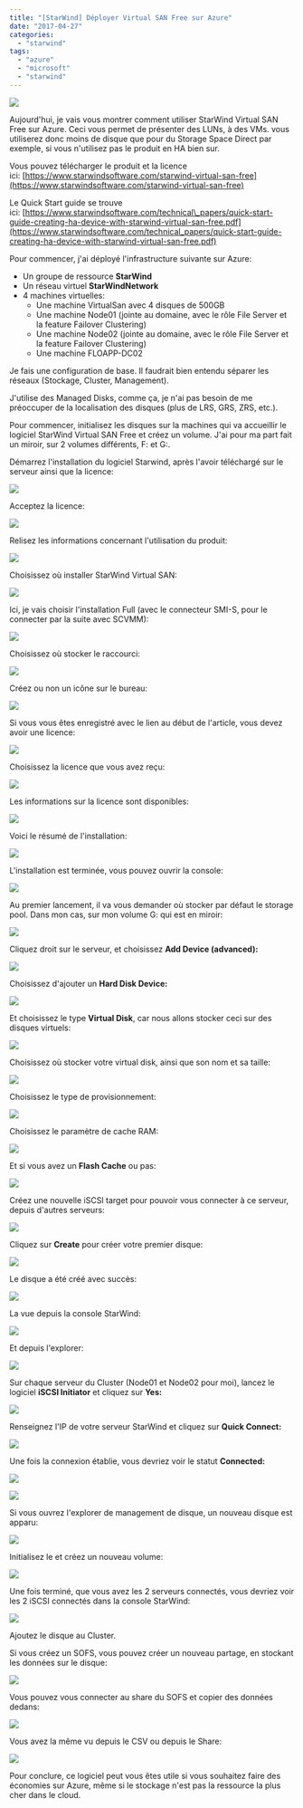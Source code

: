 ```yaml
---
title: "[StarWind] Déployer Virtual SAN Free sur Azure"
date: "2017-04-27"
categories: 
  - "starwind"
tags: 
  - "azure"
  - "microsoft"
  - "starwind"
---
```


[![](https://cloudyjourney.fr/wp-content/uploads/2017/10/StarWind_Software.png)](https://cloudyjourney.fr/wp-content/uploads/2017/10/StarWind_Software.png)

Aujourd'hui, je vais vous montrer comment utiliser StarWind Virtual SAN Free sur Azure. Ceci vous permet de présenter des LUNs, à des VMs. vous utiliserez donc moins de disque que pour du Storage Space Direct par exemple, si vous n'utilisez pas le produit en HA bien sur.

Vous pouvez télécharger le produit et la licence ici: [https://www.starwindsoftware.com/starwind-virtual-san-free](https://www.starwindsoftware.com/starwind-virtual-san-free)

Le Quick Start guide se trouve ici: [https://www.starwindsoftware.com/technical\_papers/quick-start-guide-creating-ha-device-with-starwind-virtual-san-free.pdf](https://www.starwindsoftware.com/technical_papers/quick-start-guide-creating-ha-device-with-starwind-virtual-san-free.pdf)

Pour commencer, j'ai déployé l'infrastructure suivante sur Azure:

- Un groupe de ressource **StarWind**
- Un réseau virtuel **StarWindNetwork**
- 4 machines virtuelles:
    - Une machine VirtualSan avec 4 disques de 500GB
    - Une machine Node01 (jointe au domaine, avec le rôle File Server et la feature Failover Clustering)
    - Une machine Node02 (jointe au domaine, avec le rôle File Server et la feature Failover Clustering)
    - Une machine FLOAPP-DC02

Je fais une configuration de base. Il faudrait bien entendu séparer les réseaux (Stockage, Cluster, Management).

J'utilise des Managed Disks, comme ça, je n'ai pas besoin de me préoccuper de la localisation des disques (plus de LRS, GRS, ZRS, etc.).

Pour commencer, initialisez les disques sur la machines qui va accueillir le logiciel StarWind Virtual SAN Free et créez un volume. J'ai pour ma part fait un miroir, sur 2 volumes différents, F: et G:.

Démarrez l'installation du logiciel Starwind, après l'avoir téléchargé sur le serveur ainsi que la licence:

[![](https://cloudyjourney.fr/wp-content/uploads/2018/01/2017-04-11_17-50-51.png)](https://cloudyjourney.fr/wp-content/uploads/2018/01/2017-04-11_17-50-51.png)

Acceptez la licence:

[![](https://cloudyjourney.fr/wp-content/uploads/2018/01/2017-04-11_17-51-01.png)](https://cloudyjourney.fr/wp-content/uploads/2018/01/2017-04-11_17-51-01.png)

Relisez les informations concernant l'utilisation du produit:

[![](https://cloudyjourney.fr/wp-content/uploads/2018/01/2017-04-11_17-52-01.png)](https://cloudyjourney.fr/wp-content/uploads/2018/01/2017-04-11_17-52-01.png)

Choisissez où installer StarWind Virtual SAN:

[![](https://cloudyjourney.fr/wp-content/uploads/2018/01/2017-04-11_17-52-20.png)](https://cloudyjourney.fr/wp-content/uploads/2018/01/2017-04-11_17-52-20.png)

Ici, je vais choisir l'installation Full (avec le connecteur SMI-S, pour le connecter par la suite avec SCVMM):

[![](https://cloudyjourney.fr/wp-content/uploads/2018/01/2017-04-11_17-52-44.png)](https://cloudyjourney.fr/wp-content/uploads/2018/01/2017-04-11_17-52-44.png)

Choisissez où stocker le raccourci:

[![](https://cloudyjourney.fr/wp-content/uploads/2018/01/2017-04-11_17-52-55.png)](https://cloudyjourney.fr/wp-content/uploads/2018/01/2017-04-11_17-52-55.png)

Créez ou non un icône sur le bureau:

[![](https://cloudyjourney.fr/wp-content/uploads/2018/01/2017-04-11_17-53-11.png)](https://cloudyjourney.fr/wp-content/uploads/2018/01/2017-04-11_17-53-11.png)

Si vous vous êtes enregistré avec le lien au début de l'article, vous devez avoir une licence:

[![](https://cloudyjourney.fr/wp-content/uploads/2018/01/2017-04-11_17-53-28.png)](https://cloudyjourney.fr/wp-content/uploads/2018/01/2017-04-11_17-53-28.png)

Choisissez la licence que vous avez reçu:

[![](https://cloudyjourney.fr/wp-content/uploads/2018/01/2017-04-11_17-53-51.png)](https://cloudyjourney.fr/wp-content/uploads/2018/01/2017-04-11_17-53-51.png)

Les informations sur la licence sont disponibles:

[![](https://cloudyjourney.fr/wp-content/uploads/2018/01/2017-04-11_17-54-06.png)](https://cloudyjourney.fr/wp-content/uploads/2018/01/2017-04-11_17-54-06.png)

Voici le résumé de l'installation:

[![](https://cloudyjourney.fr/wp-content/uploads/2018/01/2017-04-11_17-54-22.png)](https://cloudyjourney.fr/wp-content/uploads/2018/01/2017-04-11_17-54-22.png)

L'installation est terminée, vous pouvez ouvrir la console:

[![](https://cloudyjourney.fr/wp-content/uploads/2018/01/2017-04-11_18-19-08.png)](https://cloudyjourney.fr/wp-content/uploads/2018/01/2017-04-11_18-19-08.png)

Au premier lancement, il va vous demander où stocker par défaut le storage pool. Dans mon cas, sur mon volume G: qui est en miroir:

[![](https://cloudyjourney.fr/wp-content/uploads/2018/01/2017-04-12_08-41-09.png)](https://cloudyjourney.fr/wp-content/uploads/2018/01/2017-04-12_08-41-09.png)

Cliquez droit sur le serveur, et choisissez **Add Device (advanced):**

[![](https://cloudyjourney.fr/wp-content/uploads/2018/01/2017-04-12_08-42-07.png)](https://cloudyjourney.fr/wp-content/uploads/2018/01/2017-04-12_08-42-07.png)

Choisissez d'ajouter un **Hard Disk Device:**

[![](https://cloudyjourney.fr/wp-content/uploads/2018/01/2017-04-12_08-42-40.png)](https://cloudyjourney.fr/wp-content/uploads/2018/01/2017-04-12_08-42-40.png)

Et choisissez le type **Virtual Disk**, car nous allons stocker ceci sur des disques virtuels:

[![](https://cloudyjourney.fr/wp-content/uploads/2018/01/2017-04-12_08-42-58.png)](https://cloudyjourney.fr/wp-content/uploads/2018/01/2017-04-12_08-42-58.png)

Choisissez où stocker votre virtual disk, ainsi que son nom et sa taille:

[![](https://cloudyjourney.fr/wp-content/uploads/2018/01/2017-04-12_08-43-13.png)](https://cloudyjourney.fr/wp-content/uploads/2018/01/2017-04-12_08-43-13.png)

Choisissez le type de provisionnement:

[![](https://cloudyjourney.fr/wp-content/uploads/2018/01/2017-04-12_08-43-27.png)](https://cloudyjourney.fr/wp-content/uploads/2018/01/2017-04-12_08-43-27.png)

Choisissez le paramètre de cache RAM:

[![](https://cloudyjourney.fr/wp-content/uploads/2018/01/2017-04-12_08-43-37.png)](https://cloudyjourney.fr/wp-content/uploads/2018/01/2017-04-12_08-43-37.png)

Et si vous avez un **Flash Cache** ou pas:

[![](https://cloudyjourney.fr/wp-content/uploads/2018/01/2017-04-12_08-43-47.png)](https://cloudyjourney.fr/wp-content/uploads/2018/01/2017-04-12_08-43-47.png)

Créez une nouvelle iSCSI target pour pouvoir vous connecter à ce serveur, depuis d'autres serveurs:

[![](https://cloudyjourney.fr/wp-content/uploads/2018/01/2017-04-12_08-44-05.png)](https://cloudyjourney.fr/wp-content/uploads/2018/01/2017-04-12_08-44-05.png)

Cliquez sur **Create** pour créer votre premier disque:

[![](https://cloudyjourney.fr/wp-content/uploads/2018/01/2017-04-12_08-44-15.png)](https://cloudyjourney.fr/wp-content/uploads/2018/01/2017-04-12_08-44-15.png)

Le disque a été créé avec succès:

[![](https://cloudyjourney.fr/wp-content/uploads/2018/01/2017-04-12_08-44-24.png)](https://cloudyjourney.fr/wp-content/uploads/2018/01/2017-04-12_08-44-24.png)

La vue depuis la console StarWind:

[![](https://cloudyjourney.fr/wp-content/uploads/2018/01/2017-04-12_08-44-39.png)](https://cloudyjourney.fr/wp-content/uploads/2018/01/2017-04-12_08-44-39.png)

Et depuis l'explorer:

[![](https://cloudyjourney.fr/wp-content/uploads/2018/01/2017-04-12_08-44-58.png)](https://cloudyjourney.fr/wp-content/uploads/2018/01/2017-04-12_08-44-58.png)

Sur chaque serveur du Cluster (Node01 et Node02 pour moi), lancez le logiciel **iSCSI Initiator** et cliquez sur **Yes:**

[![](https://cloudyjourney.fr/wp-content/uploads/2018/01/2017-04-12_09-00-11.png)](https://cloudyjourney.fr/wp-content/uploads/2018/01/2017-04-12_09-00-11.png)

Renseignez l'IP de votre serveur StarWind et cliquez sur **Quick Connect:**

[![](https://cloudyjourney.fr/wp-content/uploads/2018/01/2017-04-12_09-01-00.png)](https://cloudyjourney.fr/wp-content/uploads/2018/01/2017-04-12_09-01-00.png)

Une fois la connexion établie, vous devriez voir le statut **Connected:**

[![](https://cloudyjourney.fr/wp-content/uploads/2018/01/2017-04-12_09-01-13.png)](https://cloudyjourney.fr/wp-content/uploads/2018/01/2017-04-12_09-01-13.png)

[![](https://cloudyjourney.fr/wp-content/uploads/2018/01/2017-04-12_09-01-22.png)](https://cloudyjourney.fr/wp-content/uploads/2018/01/2017-04-12_09-01-22.png)

Si vous ouvrez l'explorer de management de disque, un nouveau disque est apparu:

[![](https://cloudyjourney.fr/wp-content/uploads/2018/01/2017-04-12_09-01-54.png)](https://cloudyjourney.fr/wp-content/uploads/2018/01/2017-04-12_09-01-54.png)

Initialisez le et créez un nouveau volume:

[![](https://cloudyjourney.fr/wp-content/uploads/2018/01/2017-04-12_09-02-06.png)](https://cloudyjourney.fr/wp-content/uploads/2018/01/2017-04-12_09-02-06.png)

Une fois terminé, que vous avez les 2 serveurs connectés, vous devriez voir les 2 iSCSI connectés dans la console StarWind:

[![](https://cloudyjourney.fr/wp-content/uploads/2018/01/2017-04-12_09-02-34.png)](https://cloudyjourney.fr/wp-content/uploads/2018/01/2017-04-12_09-02-34.png)

Ajoutez le disque au Cluster.

Si vous créez un SOFS, vous pouvez créer un nouveau partage, en stockant les données sur le disque:

[![](https://cloudyjourney.fr/wp-content/uploads/2018/01/2017-04-12_09-58-08.png)](https://cloudyjourney.fr/wp-content/uploads/2018/01/2017-04-12_09-58-08.png)

Vous pouvez vous connecter au share du SOFS et copier des données dedans:

[![](https://cloudyjourney.fr/wp-content/uploads/2018/01/2017-04-12_09-59-17.png)](https://cloudyjourney.fr/wp-content/uploads/2018/01/2017-04-12_09-59-17.png)

Vous avez la même vu depuis le CSV ou depuis le Share:

[![](https://cloudyjourney.fr/wp-content/uploads/2018/01/2017-04-12_10-00-15.png)](https://cloudyjourney.fr/wp-content/uploads/2018/01/2017-04-12_10-00-15.png)

Pour conclure, ce logiciel peut vous êtes utile si vous souhaitez faire des économies sur Azure, même si le stockage n'est pas la ressource la plus cher dans le cloud.
